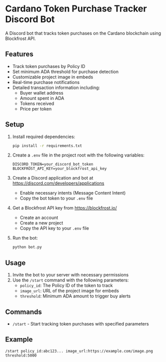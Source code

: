 # Cardano Token Purchase Tracker Discord Bot

A Discord bot that tracks token purchases on the Cardano blockchain using Blockfrost API.

## Features

- Track token purchases by Policy ID
- Set minimum ADA threshold for purchase detection
- Customizable project image in embeds
- Real-time purchase notifications
- Detailed transaction information including:
  - Buyer wallet address
  - Amount spent in ADA
  - Tokens received
  - Price per token

## Setup

1. Install required dependencies:
   ```bash
   pip install -r requirements.txt
   ```

2. Create a `.env` file in the project root with the following variables:
   ```
   DISCORD_TOKEN=your_discord_bot_token
   BLOCKFROST_API_KEY=your_blockfrost_api_key
   ```

3. Create a Discord application and bot at https://discord.com/developers/applications
   - Enable necessary intents (Message Content Intent)
   - Copy the bot token to your `.env` file

4. Get a Blockfrost API key from https://blockfrost.io/
   - Create an account
   - Create a new project
   - Copy the API key to your `.env` file

5. Run the bot:
   ```bash
   python bot.py
   ```

## Usage

1. Invite the bot to your server with necessary permissions
2. Use the `/start` command with the following parameters:
   - `policy_id`: The Policy ID of the token to track
   - `image_url`: URL of the project image for embeds
   - `threshold`: Minimum ADA amount to trigger buy alerts

## Commands

- `/start` - Start tracking token purchases with specified parameters

## Example

```
/start policy_id:abc123... image_url:https://example.com/image.png threshold:5000
```
